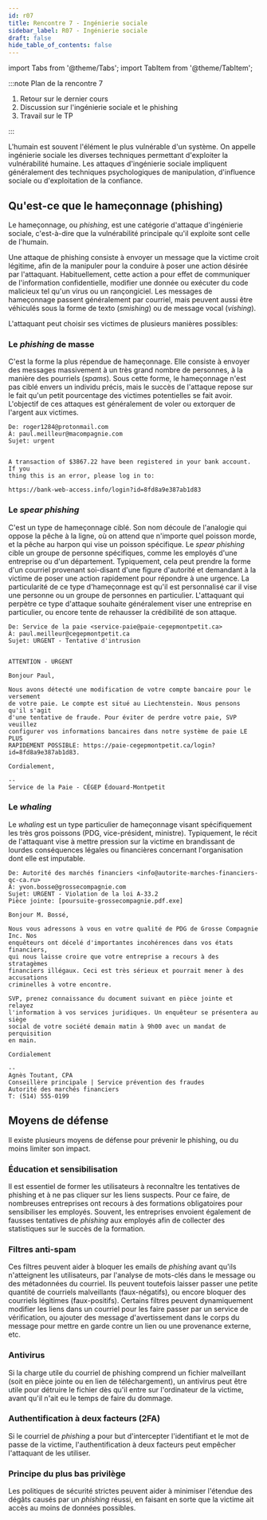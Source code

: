 ```yaml
---
id: r07
title: Rencontre 7 - Ingénierie sociale
sidebar_label: R07 - Ingénierie sociale
draft: false
hide_table_of_contents: false
---
```


import Tabs from '@theme/Tabs';
import TabItem from '@theme/TabItem';

:::note Plan de la rencontre 7

<Tabs>

<TabItem value="deroulement" label="👨‍🏫 Déroulement">

1. Retour sur le dernier cours
2. Discussion sur l'ingénierie sociale et le phishing
3. Travail sur le TP

</TabItem>

<TabItem value="documents" label="📚 Documents">

</TabItem>

</Tabs>

:::


L'humain est souvent l'élément le plus vulnérable d'un système. On appelle ingénierie sociale les diverses techniques permettant d'exploiter la vulnérabilité humaine. Les attaques d'ingénierie sociale impliquent généralement des techniques psychologiques de manipulation, d'influence sociale ou d'exploitation de la confiance. 


## Qu'est-ce que le hameçonnage (phishing)

Le hameçonnage, ou *phishing*, est une catégorie d'attaque d'ingénierie sociale, c'est-à-dire que la vulnérabilité principale qu'il exploite sont celle de l'humain. 

Une attaque de phishing consiste à envoyer un message que la victime croit légitime, afin de la manipuler pour la conduire à poser une action désirée par l'attaquant. Habituellement, cette action a pour effet de communiquer de l'information confidentielle, modifier une donnée ou exécuter du code malicieux tel qu'un virus ou un rançongiciel. Les messages de hameçonnage passent généralement par courriel, mais peuvent aussi être véhiculés sous la forme de texto (*smishing*) ou de message vocal (*vishing*).

L'attaquant peut choisir ses victimes de plusieurs manières possibles:


### Le *phishing* de masse

C'est la forme la plus répendue de hameçonnage. Elle consiste à envoyer des messages massivement à un très grand nombre de personnes, à la manière des pourriels (*spams*). Sous cette forme, le hameçonnage n'est pas ciblé envers un individu précis, mais le succès de l'attaque repose sur le fait qu'un petit pourcentage des victimes potentielles se fait avoir. L'objectif de ces attaques est généralement de voler ou extorquer de l'argent aux victimes.

```
De: roger1284@protonmail.com
À: paul.meilleur@macompagnie.com
Sujet: urgent


A transaction of $3867.22 have been registered in your bank account. If you 
thing this is an error, please log in to:

https://bank-web-access.info/login?id=8fd8a9e387ab1d83

```


### Le *spear phishing*

C'est un type de hameçonnage ciblé. Son nom découle de l'analogie qui oppose la pêche à la ligne, où on attend que n'importe quel poisson morde, et la pêche au harpon qui vise un poisson spécifique. Le *spear phishing* cible un groupe de personne spécifiques, comme les employés d'une entreprise ou d'un département. Typiquement, cela peut prendre la forme d'un courriel provenant soi-disant d'une figure d'autorité et demandant à la victime de poser une action rapidement pour répondre à une urgence. La particularité de ce type d'hameçonnage est qu'il est personnalisé car il vise une personne ou un groupe de personnes en particulier. L'attaquant qui perpètre ce type d'attaque souhaite généralement viser une entreprise en particulier, ou encore tente de rehausser la crédibilité de son attaque.

```
De: Service de la paie <service-paie@paie-cegepmontpetit.ca>
À: paul.meilleur@cegepmontpetit.ca
Sujet: URGENT - Tentative d'intrusion


ATTENTION - URGENT

Bonjour Paul,

Nous avons détecté une modification de votre compte bancaire pour le versement 
de votre paie. Le compte est situé au Liechtenstein. Nous pensons qu'il s'agit 
d'une tentative de fraude. Pour éviter de perdre votre paie, SVP veuillez 
configurer vos informations bancaires dans notre système de paie LE PLUS 
RAPIDEMENT POSSIBLE: https://paie-cegepmontpetit.ca/login?id=8fd8a9e387ab1d83.

Cordialement,

--
Service de la Paie - CÉGEP Édouard-Montpetit

```


### Le *whaling*

Le *whaling* est un type particulier de hameçonnage visant spécifiquement les très gros poissons (PDG, vice-président, ministre). Typiquement, le récit de l'attaquant vise à mettre pression sur la victime en brandissant de lourdes conséquences légales ou financières concernant l'organisation dont elle est imputable.


```
De: Autorité des marchés financiers <info@autorite-marches-financiers-qc-ca.ru>
À: yvon.bosse@grossecompagnie.com
Sujet: URGENT - Violation de la loi A-33.2
Pièce jointe: [poursuite-grossecompagnie.pdf.exe]

Bonjour M. Bossé,

Nous vous adressons à vous en votre qualité de PDG de Grosse Compagnie Inc. Nos
enquêteurs ont décelé d'importantes incohérences dans vos états financiers, 
qui nous laisse croire que votre entreprise a recours à des stratagèmes 
financiers illégaux. Ceci est très sérieux et pourrait mener à des accusations 
criminelles à votre encontre.

SVP, prenez connaissance du document suivant en pièce jointe et relayez 
l'information à vos services juridiques. Un enquêteur se présentera au siège 
social de votre société demain matin à 9h00 avec un mandat de perquisition
en main.

Cordialement

--
Agnès Toutant, CPA
Conseillère principale | Service prévention des fraudes
Autorité des marchés financiers
T: (514) 555-0199

```

## Moyens de défense

Il existe plusieurs moyens de défense pour prévenir le phishing, ou du moins limiter son impact.

### Éducation et sensibilisation

Il est essentiel de former les utilisateurs à reconnaître les tentatives de phishing et à ne pas cliquer sur les liens suspects. Pour ce faire, de nombreuses entreprises ont recours à des formations obligatoires pour sensibiliser les employés. Souvent, les entreprises envoient également de fausses tentatives de *phishing* aux employés afin de collecter des statistiques sur le succès de la formation.


### Filtres anti-spam

Ces filtres peuvent aider à bloquer les emails de *phishing* avant qu'ils n'atteignent les utilisateurs, par l'analyse de mots-clés dans le message ou des métadonnées du courriel. Ils peuvent toutefois laisser passer une petite quantité de courriels malveillants (faux-négatifs), ou encore bloquer des courriels légitimes (faux-positifs). Certains filtres peuvent dynamiquement modifier les liens dans un courriel pour les faire passer par un service de vérification, ou ajouter des message d'avertissement dans le corps du message pour mettre en garde contre un lien ou une provenance externe, etc.

### Antivirus

Si la charge utile du courriel de phishing comprend un fichier malveillant (soit en pièce jointe ou en lien de téléchargement), un antivirus peut être utile pour détruire le fichier dès qu'il entre sur l'ordinateur de la victime, avant qu'il n'ait eu le temps de faire du dommage.

### Authentification à deux facteurs (2FA)

Si le courriel de *phishing* a pour but d'intercepter l'identifiant et le mot de passe de la victime, l'authentification à deux facteurs peut empêcher l'attaquant de les utiliser.

### Principe du plus bas privilège

Les politiques de sécurité strictes peuvent aider à minimiser l'étendue des dégâts causés par un *phishing* réussi, en faisant en sorte que la victime ait accès au moins de données possibles.

